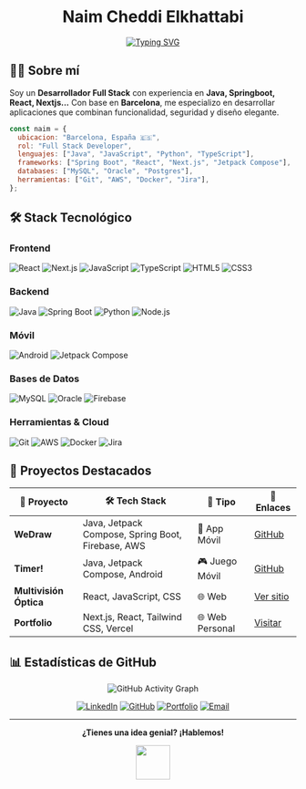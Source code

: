 <div align="center">
<h1>Naim Cheddi Elkhattabi
</h1>
</div>

<div align="center">
  
  [![Typing SVG](https://readme-typing-svg.herokuapp.com?font=Fira+Code&size=22&duration=3000&pause=1000&color=6366F1&center=true&vCenter=true&width=600&lines=Full+Stack+Developer+%F0%9F%9A%80;De+Barcelona+con+amor+%E2%9D%A4%EF%B8%8F;Java+%7C+React+%7C+Spring+Boot;Creando+experiencias+digitales+%E2%9C%A8)](https://git.io/typing-svg)
  

  
</div>

## 🧑‍💻 Sobre mí

Soy un **Desarrollador Full Stack** con experiencia en **Java, Springboot, React, Nextjs...** Con base en **Barcelona**, me especializo en desarrollar aplicaciones que combinan funcionalidad, seguridad y diseño elegante.



```javascript
const naim = {
  ubicacion: "Barcelona, España 🇪🇸",
  rol: "Full Stack Developer",
  lenguajes: ["Java", "JavaScript", "Python", "TypeScript"],
  frameworks: ["Spring Boot", "React", "Next.js", "Jetpack Compose"],
  databases: ["MySQL", "Oracle", "Postgres"],
  herramientas: ["Git", "AWS", "Docker", "Jira"],
};
```

## 🛠️ Stack Tecnológico

<div align="start">

### Frontend
![React](https://img.shields.io/badge/React-20232A?style=for-the-badge&logo=react&logoColor=61DAFB)
![Next.js](https://img.shields.io/badge/Next.js-000000?style=for-the-badge&logo=next.js&logoColor=white)
![JavaScript](https://img.shields.io/badge/JavaScript-323330?style=for-the-badge&logo=javascript&logoColor=F7DF1E)
![TypeScript](https://img.shields.io/badge/TypeScript-007ACC?style=for-the-badge&logo=typescript&logoColor=white)
![HTML5](https://img.shields.io/badge/HTML5-E34F26?style=for-the-badge&logo=html5&logoColor=white)
![CSS3](https://img.shields.io/badge/CSS3-1572B6?style=for-the-badge&logo=css3&logoColor=white)

### Backend
![Java](https://img.shields.io/badge/Java-ED8B00?style=for-the-badge&logo=openjdk&logoColor=white)
![Spring Boot](https://img.shields.io/badge/Spring_Boot-6DB33F?style=for-the-badge&logo=spring-boot&logoColor=white)
![Python](https://img.shields.io/badge/Python-3776AB?style=for-the-badge&logo=python&logoColor=white)
![Node.js](https://img.shields.io/badge/Node.js-43853D?style=for-the-badge&logo=node.js&logoColor=white)

### Móvil
![Android](https://img.shields.io/badge/Android-3DDC84?style=for-the-badge&logo=android&logoColor=white)
![Jetpack Compose](https://img.shields.io/badge/Jetpack%20Compose-4285F4?style=for-the-badge&logo=jetpack-compose&logoColor=white)

### Bases de Datos
![MySQL](https://img.shields.io/badge/MySQL-00000F?style=for-the-badge&logo=mysql&logoColor=white)
![Oracle](https://img.shields.io/badge/Oracle-F80000?style=for-the-badge&logo=oracle&logoColor=white)
![Firebase](https://img.shields.io/badge/Firebase-039BE5?style=for-the-badge&logo=Firebase&logoColor=white)

### Herramientas & Cloud
![Git](https://img.shields.io/badge/Git-F05032?style=for-the-badge&logo=git&logoColor=white)
![AWS](https://img.shields.io/badge/AWS-232F3E?style=for-the-badge&logo=amazon-aws&logoColor=white)
![Docker](https://img.shields.io/badge/Docker-2496ED?style=for-the-badge&logo=docker&logoColor=white)
![Jira](https://img.shields.io/badge/Jira-0052CC?style=for-the-badge&logo=jira&logoColor=white)

</div>

## 🚀 Proyectos Destacados

<div align="center">

| 🎨 **Proyecto** | 🛠️ **Tech Stack** | 📱 **Tipo** | 🔗 **Enlaces** |
|---|---|---|---|
| **WeDraw** | Java, Jetpack Compose, Spring Boot, Firebase, AWS | 📱 App Móvil | [GitHub](https://github.com/naim-cheddi/WeDraw) |
| **Timer!** | Java, Jetpack Compose, Android | 🎮 Juego Móvil | [GitHub](https://github.com/naim-cheddi/Timer) |
| **Multivisión Óptica** | React, JavaScript, CSS | 🌐 Web | [Ver sitio](#) |
| **Portfolio** | Next.js, React, Tailwind CSS, Vercel | 🌐 Web Personal | [Visitar](https://naimche.com/) |

</div>

## 📊 Estadísticas de GitHub

<div align="center">

  <img src="https://github-readme-activity-graph.vercel.app/graph?username=naimche&theme=tokyo-night&hide_border=true" alt="GitHub Activity Graph"/>

  
</div>


<div align="center">
  
  [![LinkedIn](https://img.shields.io/badge/LinkedIn-0077B5?style=for-the-badge&logo=linkedin&logoColor=white)](https://www.linkedin.com/in/naimche)
  [![GitHub](https://img.shields.io/badge/GitHub-100000?style=for-the-badge&logo=github&logoColor=white)](https://github.com/naimche)
  [![Portfolio](https://img.shields.io/badge/Portfolio-FF5722?style=for-the-badge&logo=google-chrome&logoColor=white)](https://naimche.com/)
  [![Email](https://img.shields.io/badge/Email-D14836?style=for-the-badge&logo=gmail&logoColor=white)](mailto:naimcpers@gmail.com)
  
  
</div>


---

<div align="center">
    
  **¿Tienes una idea genial? ¡Hablemos!** 
  
  <img src="https://media.giphy.com/media/LnQjpWaON8nhr21vNW/giphy.gif" width="60"> 
  
</div>
